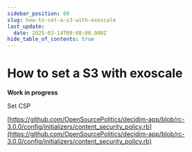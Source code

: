 ```yaml
---
sidebar_position: 60
slug: how-to-set-a-s3-with-exoscale
last_update:
  date: 2025-03-14T09:08:00.000Z
hide_table_of_contents: true
---
```


# How to set a S3 with exoscale


**Work in progress**


Set CSP


[https://github.com/OpenSourcePolitics/decidim-app/blob/rc-3.0.0/config/initializers/content_security_policy.rb](https://github.com/OpenSourcePolitics/decidim-app/blob/rc-3.0.0/config/initializers/content_security_policy.rb)



      